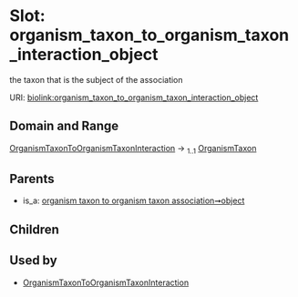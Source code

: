 
# Slot: organism_taxon_to_organism_taxon_interaction_object


the taxon that is the subject of the association

URI: [biolink:organism_taxon_to_organism_taxon_interaction_object](https://w3id.org/biolink/vocab/organism_taxon_to_organism_taxon_interaction_object)


## Domain and Range

[OrganismTaxonToOrganismTaxonInteraction](OrganismTaxonToOrganismTaxonInteraction.md) &#8594;  <sub>1..1</sub> [OrganismTaxon](OrganismTaxon.md)

## Parents

 *  is_a: [organism taxon to organism taxon association➞object](organism_taxon_to_organism_taxon_association_object.md)

## Children


## Used by

 * [OrganismTaxonToOrganismTaxonInteraction](OrganismTaxonToOrganismTaxonInteraction.md)
